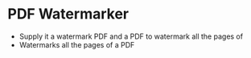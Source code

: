 # PDF Watermarker
* Supply it a watermark PDF and a PDF to watermark all the pages of
* Watermarks all the pages of a PDF
